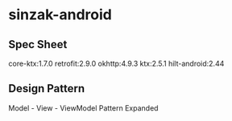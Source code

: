 # sinzak-android

## Spec Sheet

core-ktx:1.7.0
retrofit:2.9.0
okhttp:4.9.3
ktx:2.5.1
hilt-android:2.44

## Design Pattern

Model - View - ViewModel Pattern Expanded

